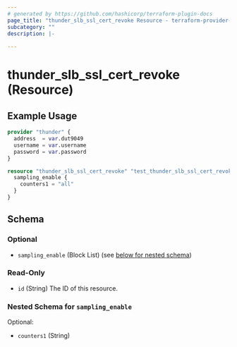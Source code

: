```yaml
---
# generated by https://github.com/hashicorp/terraform-plugin-docs
page_title: "thunder_slb_ssl_cert_revoke Resource - terraform-provider-thunder"
subcategory: ""
description: |-
  
---
```


# thunder_slb_ssl_cert_revoke (Resource)



## Example Usage

```terraform
provider "thunder" {
  address  = var.dut9049
  username = var.username
  password = var.password
}

resource "thunder_slb_ssl_cert_revoke" "test_thunder_slb_ssl_cert_revoke" {
  sampling_enable {
    counters1 = "all"
  }
}
```

<!-- schema generated by tfplugindocs -->
## Schema

### Optional

- `sampling_enable` (Block List) (see [below for nested schema](#nestedblock--sampling_enable))

### Read-Only

- `id` (String) The ID of this resource.

<a id="nestedblock--sampling_enable"></a>
### Nested Schema for `sampling_enable`

Optional:

- `counters1` (String)


